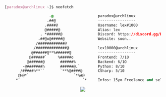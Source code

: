 <!-- 

	~> If you see this don't forget to follow me before skid <3

-->

```css
[paradox@archlinux ~]$ neofetch

                    -@                    paradox@archlinux
                   .##@                   -----------------
                  .####@                  Username: lex#1000
                  @#####@                 Alias: lex
                . *######@                Discord: https://discord.gg/BTdFXbZ9t7
               .##@o@#####@               Website: soon..
              /############@            
             /##############@             lex10000@archlinux
            @######@**%######@            -----------------
           @######`     %#####o           Frontend: 7/10
          @######@       ######%          Backend: 6/1O
        -@#######h       ######@.`        Python: 8/10
       /#####h**``       `**%@####@       CSharp: 5/10
      @H@*`                    `*%#@    
     *`                            `*     Infos: 15yo Freelance and self-taught developer, (EX) founder of Skulldev.ga !

```

<p align="center">
	<img src="https://github-readme-stats.vercel.app/api/top-langs/?username=KanekiWeb&layout=compact&count_private=true&langs_count=8&hide_border=true&theme=dark"/>
<!-- 	<br>
	<img src="https://github-readme-streak-stats.herokuapp.com/?user=KanekiWeb&theme=dark&hide_border=true">
	<br>
	<img src="https://github-readme-stats.vercel.app/api?username=KanekiWeb&include_all_commits=true&show_icons=true&hide_border=true&hide_title=true&count_private=true&theme=dark">
	<br>
	<img src="https://github-readme-stats.vercel.app/api/top-langs/?username=KanekiWeb&layout=compact&count_private=true&langs_count=8&hide_border=true&theme=dark"> -->
</p>
